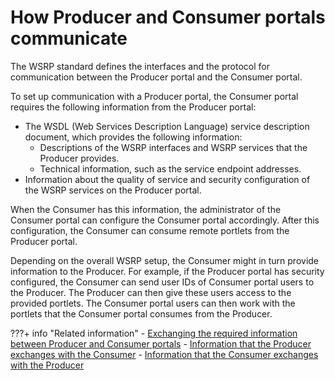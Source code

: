 # How Producer and Consumer portals communicate

The WSRP standard defines the interfaces and the protocol for communication between the Producer portal and the Consumer portal.

To set up communication with a Producer portal, the Consumer portal requires the following information from the Producer portal:

-   The WSDL (Web Services Description Language) service description document, which provides the following information:
    -   Descriptions of the WSRP interfaces and WSRP services that the Producer provides.
    -   Technical information, such as the service endpoint addresses.
-   Information about the quality of service and security configuration of the WSRP services on the Producer portal.

When the Consumer has this information, the administrator of the Consumer portal can configure the Consumer portal accordingly. After this configuration, the Consumer can consume remote portlets from the Producer portal.

Depending on the overall WSRP setup, the Consumer might in turn provide information to the Producer. For example, if the Producer portal has security configured, the Consumer can send user IDs of Consumer portal users to the Producer. The Producer can then give these users access to the provided portlets. The Consumer portal users can then work with the portlets that the Consumer portal consumes from the Producer.


  
???+ info "Related information"
    -   [Exchanging the required information between Producer and Consumer portals](../../../../../../extend_dx/development_tools/wsrp/planning_wsrp/wsrpc_xchg_info.md)
    -   [Information that the Producer exchanges with the Consumer](../../../../../../extend_dx/development_tools/wsrp/portal_wsrp_producer/wsrp_producer_info/index.md)
    -   [Information that the Consumer exchanges with the Producer](../../../../../../extend_dx/development_tools/wsrp/portal_wsrp_consumer/wsrp_consumer_info/index.md)

